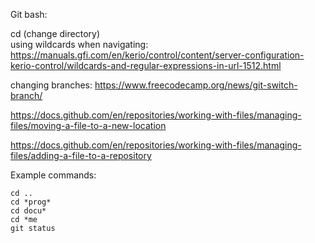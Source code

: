 Git bash:

cd (change directory)  
using wildcards when navigating: https://manuals.gfi.com/en/kerio/control/content/server-configuration-kerio-control/wildcards-and-regular-expressions-in-url-1512.html  


changing branches: https://www.freecodecamp.org/news/git-switch-branch/  


https://docs.github.com/en/repositories/working-with-files/managing-files/moving-a-file-to-a-new-location

https://docs.github.com/en/repositories/working-with-files/managing-files/adding-a-file-to-a-repository




Example commands:
```
cd ..
cd *prog*
cd docu*
cd *me
git status
```




